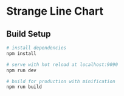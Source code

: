 # Strange Line Chart

## Build Setup

``` bash
# install dependencies
npm install

# serve with hot reload at localhost:9090
npm run dev

# build for production with minification
npm run build
```
